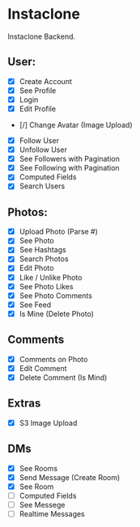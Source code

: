 # Instaclone

Instaclone Backend.

## User:

- [x] Create Account
- [x] See Profile
- [x] Login
- [x] Edit Profile
- [/] Change Avatar (Image Upload)
- [x] Follow User
- [x] Unfollow User
- [x] See Followers with Pagination
- [x] See Following with Pagination
- [x] Computed Fields
- [x] Search Users

## Photos:

- [x] Upload Photo (Parse #)
- [x] See Photo
- [x] See Hashtags
- [x] Search Photos
- [x] Edit Photo
- [x] Like / Unlike Photo
- [x] See Photo Likes
- [x] See Photo Comments
- [x] See Feed
- [x] Is Mine (Delete Photo)

## Comments

- [x] Comments on Photo
- [x] Edit Comment
- [x] Delete Comment (Is Mind)

## Extras

- [x] S3 Image Upload

## DMs

- [x] See Rooms
- [x] Send Message (Create Room)
- [x] See Room
- [ ] Computed Fields
- [ ] See Messege
- [ ] Realtime Messages
